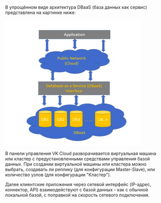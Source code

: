 В упрощённом виде архитектура DBaaS (база данных как сервис) представлена на картинке ниже:

![](./assets/1604479588232-1604479588231.png)

В панели управления VK Cloud разворачивается виртуальная машина или кластер с предустановленными средствами управления базой данных. При создании виртуальной машины или кластера можно выбрать, создавать ли реплику (для конфигурации Master-Slave), или количество узлов (для конфигурации "Кластер").

Далее клиентские приложения через сетевой интерфейс (IP-адрес, коннектор, API) взаимодействуют с базой данных - как с обычной локальной базой, с поправкой на скорость сетевого подключения.

